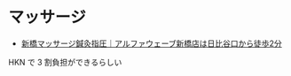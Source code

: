 # マッサージ

- [新橋マッサージ鍼灸指圧｜アルファウェーブ新橋店は日比谷口から徒歩2分](http://www.alpha-wave.jp/shinbashi/index.html)

HKN で 3 割負担ができるらしい

